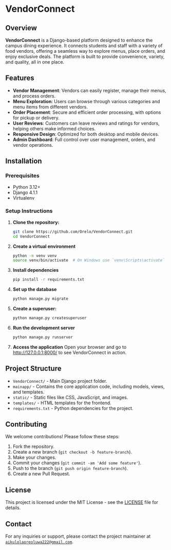 # VendorConnect

## Overview

**VendorConnect** is a Django-based platform designed to enhance the campus dining experience. It connects students and staff with a variety of food vendors, offering a seamless way to explore menus, place orders, and enjoy exclusive deals. The platform is built to provide convenience, variety, and quality, all in one place.

## Features

- **Vendor Management**: Vendors can easily register, manage their menus, and process orders.
- **Menu Exploration**: Users can browse through various categories and menu items from different vendors.
- **Order Placement**: Secure and efficient order processing, with options for pickup or delivery.
- **User Reviews**: Customers can leave reviews and ratings for vendors, helping others make informed choices.
- **Responsive Design**: Optimized for both desktop and mobile devices.
- **Admin Dashboard**: Full control over user management, orders, and vendor operations.

## Installation

### Prerequisites

- Python 3.12+
- Django 4.1.1
- Virtualenv

### Setup Instructions

1. **Clone the repository:**

   ```bash
   git clone https://github.com/Orelo/VendorConnect.git
   cd VendorConnect
   ```
2. **Create a virtual environment**
   ```bash
   python -m venv venv
   source venv/bin/activate  # On Windows use `venv\Scripts\activate`
   ```
3. **Install dependencies**
   ```bash
   pip install -r requirements.txt
   ```
4. **Set up the database**
   ```bash
   python manage.py migrate
   ```
5. **Create a superuser:**
   ```bash
   python manage.py createsuperuser
   ```
6. **Run the development server**
   ```bash
   python manage.py runserver
   ```
7. **Access the application**
    Open your browser and go to http://127.0.0.1:8000/ to see VendorConnect in action.

## Project Structure

- `VendorConnect/` - Main Django project folder.
- `mainapp/` - Contains the core application code, including models, views, and templates.
- `static/` - Static files like CSS, JavaScript, and images.
- `templates/` - HTML templates for the frontend.
- `requirements.txt` - Python dependencies for the project.

## Contributing

We welcome contributions! Please follow these steps:

1. Fork the repository.
2. Create a new branch (`git checkout -b feature-branch`).
3. Make your changes.
4. Commit your changes (`git commit -am 'Add some feature'`).
5. Push to the branch (`git push origin feature-branch`).
6. Create a new Pull Request.

## License

This project is licensed under the MIT License - see the [LICENSE](LICENSE) file for details.

## Contact

For any inquiries or support, please contact the project maintainer at [`aikulolaoreoluwa222@gmail.com`](mailto:aikulolaoreoluwa222@gmail.com).





